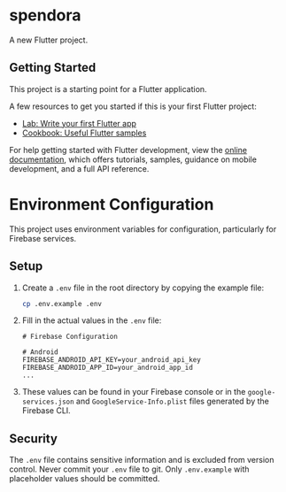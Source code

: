 # spendora

A new Flutter project.

## Getting Started

This project is a starting point for a Flutter application.

A few resources to get you started if this is your first Flutter project:

- [Lab: Write your first Flutter app](https://docs.flutter.dev/get-started/codelab)
- [Cookbook: Useful Flutter samples](https://docs.flutter.dev/cookbook)

For help getting started with Flutter development, view the
[online documentation](https://docs.flutter.dev/), which offers tutorials,
samples, guidance on mobile development, and a full API reference.

# Environment Configuration

This project uses environment variables for configuration, particularly for Firebase services.

## Setup

1. Create a `.env` file in the root directory by copying the example file:

   ```bash
   cp .env.example .env
   ```

2. Fill in the actual values in the `.env` file:

   ```
   # Firebase Configuration

   # Android
   FIREBASE_ANDROID_API_KEY=your_android_api_key
   FIREBASE_ANDROID_APP_ID=your_android_app_id
   ...
   ```

3. These values can be found in your Firebase console or in the `google-services.json` and `GoogleService-Info.plist` files generated by the Firebase CLI.

## Security

The `.env` file contains sensitive information and is excluded from version control.
Never commit your `.env` file to git. Only `.env.example` with placeholder values should be committed.
